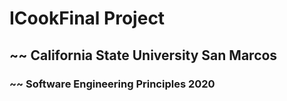 # ICookFinal Project
## ~~ California State University San Marcos
### ~~ Software Engineering Principles 2020
